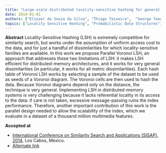 ```yaml
---
title: "Large-scale distributed locality-sensitive hashing for general metric data"
date: 2014-01-01
authors: ["Eliezer de Souza da Silva", "Thiago Teixeira",  "George Teodoro", "Eduardo Valle"]
topics: ["Locality Sensitive Hashing", "Probabilistic Data Structures"]
---
```


**Abstract**
Locality-Sensitive Hashing (LSH) is extremely competitive for similarity search, but works under the assumption of uniform access cost to the data, and for just a handful of dissimilarities for which locality-sensitive families are available. In this work we propose Parallel Voronoi LSH, an approach that addresses those two limitations of LSH: it makes LSH efficient for distributed-memory architectures, and it works for very general dissimilarities (in particular, it works for all metric dissimilarities). Each hash table of Voronoi LSH works by selecting a sample of the dataset to be used as seeds of a Voronoi diagram. The Voronoi cells are then used to hash the data. Because Voronoi diagrams depend only on the distance, the technique is very general. Implementing LSH in distributed-memory systems is very challenging because it lacks referential locality in its access to the data: if care is not taken, excessive message-passing ruins the index performance. Therefore, another important contribution of this work is the parallel design needed to allow the scalability of the index, which we evaluate in a dataset of a thousand million multimedia features.

**Accepted at** 
- [International Conference on Similarity Search and Applications (SISAP), 2014](https://link.springer.com/chapter/10.1007/978-3-319-11988-5_8), Los Cabos, Mexico.
- [Alternate link](https://www.academia.edu/download/46161533/Large-Scale_Distributed_Locality-Sensiti20160602-1515-1qniuib.pdf)

